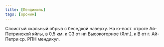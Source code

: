 ```yaml
---
title: [Пендикюль]
tags: [ороним]
---
```


Слоистый скальный обрыв с беседкой наверху. На ю-вост. отроге Ай-Петринской
яйлы, в 0,5 км. к СЗ от нп Высокогорное (Ялт.), к В от г. Ай-Петри ср. РПН
мендикул.
